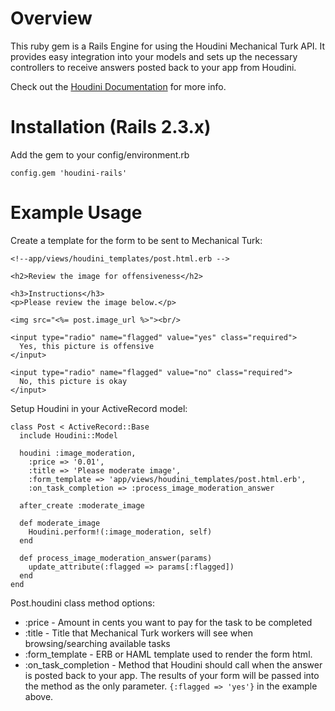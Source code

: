 # Overview

This ruby gem is a Rails Engine for using the Houdini Mechanical Turk API. It provides easy integration into your models and sets up the necessary controllers to receive answers posted back to your app from Houdini.

Check out the [Houdini Documentation](http://houdinihq.com/documentation) for more info.

# Installation (Rails 2.3.x)

Add the gem to your config/environment.rb

    config.gem 'houdini-rails'

# Example Usage

Create a template for the form to be sent to Mechanical Turk:

    <!--app/views/houdini_templates/post.html.erb -->

    <h2>Review the image for offensiveness</h2>

    <h3>Instructions</h3>
    <p>Please review the image below.</p>

    <img src="<%= post.image_url %>"><br/>

    <input type="radio" name="flagged" value="yes" class="required">
      Yes, this picture is offensive
    </input>

    <input type="radio" name="flagged" value="no" class="required">
      No, this picture is okay
    </input>

Setup Houdini in your ActiveRecord model:

    class Post < ActiveRecord::Base
      include Houdini::Model

      houdini :image_moderation,
        :price => '0.01',
        :title => 'Please moderate image',
        :form_template => 'app/views/houdini_templates/post.html.erb',
        :on_task_completion => :process_image_moderation_answer

      after_create :moderate_image

      def moderate_image
        Houdini.perform!(:image_moderation, self)
      end

      def process_image_moderation_answer(params)
        update_attribute(:flagged => params[:flagged])
      end
    end

Post.houdini class method options:

* :price - Amount in cents you want to pay for the task to be completed
* :title - Title that Mechanical Turk workers will see when browsing/searching available tasks
* :form_template - ERB or HAML template used to render the form html.
* :on_task_completion - Method that Houdini should call when the answer is posted back to your app. The results of your form will be passed into the method as the only parameter. `{:flagged => 'yes'}` in the example above.